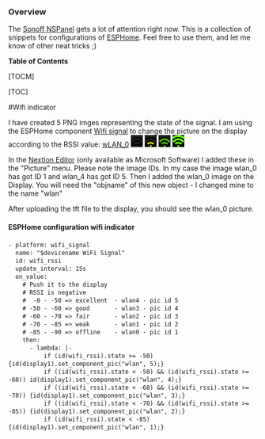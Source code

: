 ### Overview

The [Sonoff NSPanel](https://sonoff.tech/product/smart-wall-swtich/nspanel/) gets a lot of attention right now. This is a collection of snippets for configurations of [ESPHome](https://esphome.io). Feel free to use them, and let me know of other neat tricks ;)

**Table of Contents**

[TOCM]

[TOC]

#Wifi indicator

I have created 5 PNG imges representing the state of the signal. I am using the ESPHome component [Wifi signal](https://esphome.io/components/sensor/wifi_signal.html) to change the picture on the display according to the RSSI value:
[wLAN_0](https://github.com/darktim/ESPHome-NSPanel/blob/main/images/wlan_0.png "wLAN_1") ![wLAN_1](https://github.com/darktim/ESPHome-NSPanel/blob/main/images/wlan_0.png "wLAN_1") ![wLAN_2](https://github.com/darktim/ESPHome-NSPanel/blob/main/images/wlan_2.png "wLAN_2") ![wLAN_3](https://github.com/darktim/ESPHome-NSPanel/blob/main/images/wlan_3.png "wLAN_3") ![wLAN_4](https://github.com/darktim/ESPHome-NSPanel/blob/main/images/wlan_4.png "wLAN_4") 

In the  [Nextion Editor](https://nextion.tech/nextion-editor/) (only available as Microsoft Software) I added these in the "Picture" menu. Please note the image IDs. In my case the image wlan_0 has got ID 1 and wlan_4 has got ID 5.
Then I added the wlan_0 image on the Display. You will need the "objname" of this new object - I changed mine to the name "wlan"

After uploading the tft file to the display, you should see the wlan_0 picture.

#### ESPHome configuration wifi indicator
    - platform: wifi_signal
      name: "$devicename WiFi Signal"
      id: wifi_rssi
      update_interval: 15s
      on_value:
        # Push it to the display
        # RSSI is negative
        #  -0 - -50 => excellent  - wlan4 - pic id 5
        # -50 - -60 => good       - wlan3 - pic id 4
        # -60 - -70 => fair       - wlan2 - pic id 3
        # -70 - -85 => weak       - wlan1 - pic id 2
        # -85 - -90 => offline    - wlan0 - pic id 1
        then:
          - lambda: |-
              if (id(wifi_rssi).state >= -50)  {id(display1).set_component_pic("wlan", 5);}
              if ((id(wifi_rssi).state < -50) && (id(wifi_rssi).state >= -60)) id(display1).set_component_pic("wlan", 4);}
              if ((id(wifi_rssi).state < -60) && (id(wifi_rssi).state >= -70)) {id(display1).set_component_pic("wlan", 3);}
              if ((id(wifi_rssi).state < -70) && (id(wifi_rssi).state >= -85)) {id(display1).set_component_pic("wlan", 2);}
              if (id(wifi_rssi).state < -85) {id(display1).set_component_pic("wlan", 1);}

